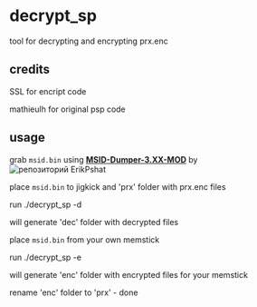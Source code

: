 # decrypt_sp

tool for decrypting and encrypting prx.enc

## credits

SSL for encript code

mathieulh for original psp code

## usage

grab `msid.bin` using [**MSID-Dumper-3.XX-MOD**](https://github.com/ErikPshat/MSID-Dumper-3.XX-MOD) by ![репозиторий ErikPshat](https://avatars1.githubusercontent.com/u/1283017?s=35&v=4)

place `msid.bin` to jigkick and 'prx' folder with prx.enc files

run ./decrypt_sp -d 

will generate 'dec' folder with decrypted files

place `msid.bin` from your own memstick

run ./decrypt_sp -e

will generate 'enc' folder with encrypted files for your memstick

rename 'enc' folder to 'prx' - done
